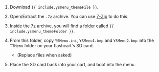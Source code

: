 1. Download `{{ include.ysmenu_themeFile }}`.

1. Open/Extract the `.7z` archive. You can use [7-Zip](https://7-zip.org/download.html) to do this.

1. Inside the 7z archive, you will find a folder called `{{ include.ysmenu_themeFolder }}`.

1. From this folder, copy `YSMenu.ini`, `YSMenu1.bmp` and `YSMenu2.bmp` into the `TTMenu` folder on your flashcart's SD card.
    - (Replace files when asked)

1. Place the SD card back into your cart, and boot into the menu.